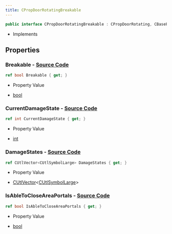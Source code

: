 ```yaml
---
title: CPropDoorRotatingBreakable
---
```


```csharp
public interface CPropDoorRotatingBreakable : CPropDoorRotating, CBasePropDoor, CDynamicProp, CBreakableProp, CBaseProp, CBaseAnimGraph, CBaseModelEntity, CBaseEntity, CEntityInstance, ISchemaClass<CEntityInstance>, ISchemaClass<CBaseEntity>, ISchemaClass<CBaseModelEntity>, ISchemaClass<CBaseAnimGraph>, ISchemaClass<CBaseProp>, ISchemaClass<CBreakableProp>, ISchemaClass<CDynamicProp>, ISchemaClass<CBasePropDoor>, ISchemaClass<CPropDoorRotating>, ISchemaClass<CPropDoorRotatingBreakable>, ISchemaField, ISchemaClass, INativeHandle
```

- Implements

## Properties

### **Breakable** - [Source Code](https://github.com/swiftly-solution/swiftlys2/blob/main/managed/src/SwiftlyS2.Generated/Schemas/Interfaces/CPropDoorRotatingBreakable.cs#L16)

```csharp
ref bool Breakable { get; }
```

- Property Value

- [bool](https://learn.microsoft.com/dotnet/api/system.boolean)

### **CurrentDamageState** - [Source Code](https://github.com/swiftly-solution/swiftlys2/blob/main/managed/src/SwiftlyS2.Generated/Schemas/Interfaces/CPropDoorRotatingBreakable.cs#L20)

```csharp
ref int CurrentDamageState { get; }
```

- Property Value

- [int](https://learn.microsoft.com/dotnet/api/system.int32)

### **DamageStates** - [Source Code](https://github.com/swiftly-solution/swiftlys2/blob/main/managed/src/SwiftlyS2.Generated/Schemas/Interfaces/CPropDoorRotatingBreakable.cs#L22)

```csharp
ref CUtlVector<CUtlSymbolLarge> DamageStates { get; }
```

- Property Value

- [CUtlVector](/docs/api/-1)<[CUtlSymbolLarge](/docs/api/shared/natives/cutlsymbollarge)>

### **IsAbleToCloseAreaPortals** - [Source Code](https://github.com/swiftly-solution/swiftlys2/blob/main/managed/src/SwiftlyS2.Generated/Schemas/Interfaces/CPropDoorRotatingBreakable.cs#L18)

```csharp
ref bool IsAbleToCloseAreaPortals { get; }
```

- Property Value

- [bool](https://learn.microsoft.com/dotnet/api/system.boolean)

